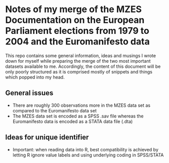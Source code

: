# Notes of my merge of the MZES Documentation on the European Parliament elections from 1979 to 2004 and the Euromanifesto data
This repo contains some general information, ideas and musings I wrote down for myself while preparing the merge of the two most important datasets available to me.
Accordingly, the content of this document will be only poorly structured as it is comprised mostly of snippets and things which popped into my head.

## General issues
+ There are roughly 300 observations more in the MZES data set as compared to the Euromanifesto data set
+ The MZES data set is encoded as a SPSS .sav file whereas the Euromanifesto data is encoded as a STATA data file (.dta)

## Ideas for unique identifier
+ Important: when reading data into R, best compatibility is achieved by letting R ignore value labels and using underlying coding in SPSS/STATA
